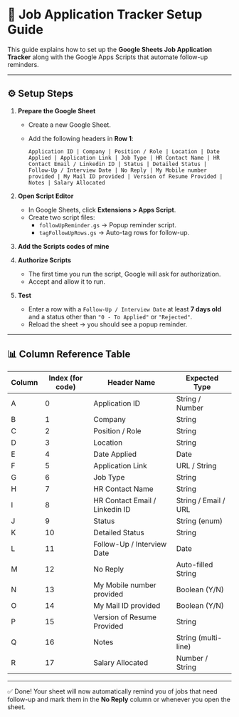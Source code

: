 # 📌 Job Application Tracker Setup Guide

This guide explains how to set up the **Google Sheets Job Application Tracker** along with the Google Apps Scripts that automate follow-up reminders.

---

## ⚙️ Setup Steps

1. **Prepare the Google Sheet**
   - Create a new Google Sheet.
   - Add the following headers in **Row 1**:

     ```
     Application ID | Company | Position / Role | Location | Date Applied | Application Link | Job Type | HR Contact Name | HR Contact Email / Linkedin ID | Status | Detailed Status | Follow-Up / Interview Date | No Reply | My Mobile number provided | My Mail ID provided | Version of Resume Provided | Notes | Salary Allocated
     ```

2. **Open Script Editor**
   - In Google Sheets, click **Extensions > Apps Script**.
   - Create two script files:
     - `followUpReminder.gs` → Popup reminder script.
     - `tagFollowUpRows.gs` → Auto-tag rows for follow-up.

3. **Add the Scripts codes of mine**

4. **Authorize Scripts**
   - The first time you run the script, Google will ask for authorization.
   - Accept and allow it to run.

5. **Test**
   - Enter a row with a `Follow-Up / Interview Date` at least **7 days old** and a status other than `"0 - To Applied"` or `"Rejected"`.
   - Reload the sheet → you should see a popup reminder.

---

## 📊 Column Reference Table

| Column | Index (for code) | Header Name                       | Expected Type        |
|--------|------------------|-----------------------------------|----------------------|
| A      | 0                | Application ID                    | String / Number      |
| B      | 1                | Company                           | String               |
| C      | 2                | Position / Role                   | String               |
| D      | 3                | Location                          | String               |
| E      | 4                | Date Applied                      | Date                 |
| F      | 5                | Application Link                  | URL / String         |
| G      | 6                | Job Type                          | String               |
| H      | 7                | HR Contact Name                   | String               |
| I      | 8                | HR Contact Email / Linkedin ID    | String / Email / URL |
| J      | 9                | Status                            | String (enum)        |
| K      | 10               | Detailed Status                   | String               |
| L      | 11               | Follow-Up / Interview Date        | Date                 |
| M      | 12               | No Reply                          | Auto-filled String   |
| N      | 13               | My Mobile number provided         | Boolean (Y/N)        |
| O      | 14               | My Mail ID provided               | Boolean (Y/N)        |
| P      | 15               | Version of Resume Provided        | String               |
| Q      | 16               | Notes                             | String (multi-line)  |
| R      | 17               | Salary Allocated                  | Number / String      |

---

✅ Done! Your sheet will now automatically remind you of jobs that need follow-up and mark them in the **No Reply** column or whenever you open the sheet.
